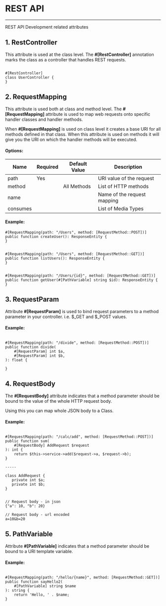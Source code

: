 # REST API

----

REST API Development related attributes

## 1. RestController

This attribute is used at the class level. The **#[RestController]** annotation marks the class as a controller that handles REST requests.

```phpt

#[RestController]
class UserController {
}

```

## 2. RequestMapping

This attribute is used both at class and method level. The **#[RequestMapping]** attribute is used to map web requests onto specific handler classes and handler methods.

When **#[RequestMapping]** is used on class level it creates a base URI for all methods defined in that class. When this attribute is used on methods it will give you the URI on which the handler methods will be executed.

#### Options:

Name | Required | Default Value | Description
------------ | ------------ | ------------ | ------------
path | Yes | | URI value of the request
method |  | All Methods | List of HTTP methods
name |  | | Name of the request mapping
consumes |  | | List of Media Types

#### Example:

```phpt
#[RequestMapping(path: "/Users", method: [RequestMethod::POST])]
public function createUser(): ResponseEntity {
}


#[RequestMapping(path: "/Users", method: [RequestMethod::GET])]
public function listUsers(): ResponseEntity {
}


#[RequestMapping(path: "/Users/{id}", method: [RequestMethod::GET])]
public function getUser(#[PathVariable] string $id): ResponseEntity {
}

```



## 3. RequestParam

Attribute **#[RequestParam]** is used to bind request parameters to a method parameter in your controller.
i.e. $_GET and $_POST values.

#### Example:

```phpt

#[RequestMapping(path: "/divide", method: [RequestMethod::POST])]
public function divide(
    #[RequestParam] int $a,
    #[RequestParam] int $b,
): float {

}

```


## 4. RequestBody

The **#[RequestBody]** attribute indicates that a method parameter should be bound to the value of the whole HTTP request body.

Using this you can map whole JSON body to a Class.

#### Example:

```phpt

#[RequestMapping(path: "/calc/add", method: [RequestMethod::POST])]
public function sum(
    #[RequestBody] AddRequest $request
): int {
    return $this->service->add($request->a, $request->b);
}

-----

class AddRequest {
   private int $a;
   private int $b;
}


// Request body - in json
{"a": 10, "b": 20}

// Request body - url encoded
a=10&b=20

```


## 5. PathVariable

Attribute **#[PathVariable]** indicates that a method parameter should be bound to a URI template variable.

#### Example:

```phpt

#[RequestMapping(path: "/hello/{name}", method: [RequestMethod::GET])]
public function sayHello2(
    #[PathVariable] string $name
): string {
    return 'Hello, ' . $name;
}

```
